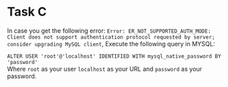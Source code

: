 # Task C

In case you get the following error: `Error: ER_NOT_SUPPORTED_AUTH_MODE: Client does not support authentication protocol requested by server; consider upgrading MySQL client`, Execute the following query in MYSQL:  

`ALTER USER 'root'@'localhost' IDENTIFIED WITH mysql_native_password BY 'password'`  
Where `root` as your user `localhost` as your URL and `password` as your password.
